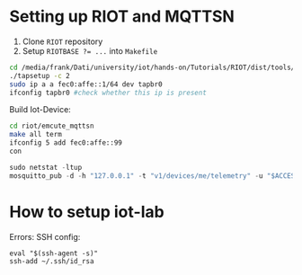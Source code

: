 # Setting up RIOT and MQTTSN

1. Clone `RIOT` repository
2. Setup `RIOTBASE ?= ...` into `Makefile`

```sh
cd /media/frank/Dati/university/iot/hands-on/Tutorials/RIOT/dist/tools/tapsetup
./tapsetup -c 2
sudo ip a a fec0:affe::1/64 dev tapbr0
ifconfig tapbr0 #check whether this ip is present
```

Build Iot-Device:
```sh
cd riot/emcute_mqttsn
make all term
ifconfig 5 add fec0:affe::99
con
```

```S
sudo netstat -ltup
mosquitto_pub -d -h "127.0.0.1" -t "v1/devices/me/telemetry" -u "$ACCESS_TOKEN" -f "telemetry-data-as-object.json"
```


# How to setup iot-lab

Errors:
SSH config:
```
eval "$(ssh-agent -s)"
ssh-add ~/.ssh/id_rsa
```